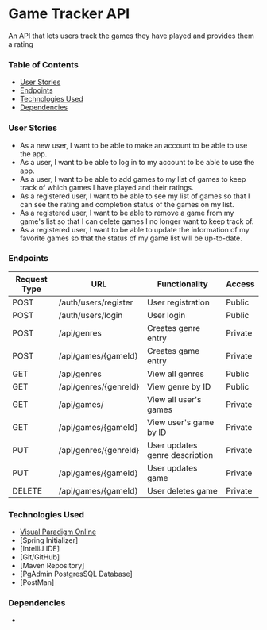 # Game Tracker API

An API that lets users track the games they have played and provides them a rating

### Table of Contents
- [User Stories](#stories)
- [Endpoints](#endpoints)
- [Technologies Used](#tech)
- [Dependencies](#dependencies)

### User Stories <a name="stories"></a>
- As a new user, I want to be able to make an account to be able to use the app.
- As a user, I want to be able to log in to my account to be able to use the app.
- As a user, I want to be able to add games to my list of games to keep track of which games I have played and their ratings.
- As a registered user, I want to be able to see my list of games so that I can see the rating and completion status of the games on my list.
- As a registered user, I want to be able to remove a game from my game's list so that I can delete games I no longer want to keep track of.
- As a registered user, I want to be able to update the information of my favorite games so that the status of my game list will be up-to-date.


### Endpoints <a name="endpoints"></a>

| Request Type | URL                   | Functionality                  | Access  |
|--------------|-----------------------|--------------------------------|---------|
| POST         | /auth/users/register  | User registration              | Public  |
| POST         | /auth/users/login     | User login                     | Public  |
| POST         | /api/genres           | Creates genre entry            | Private |
| POST         | /api/games/{gameId}   | Creates game entry             | Private |
| GET          | /api/genres           | View all genres                | Public  |
| GET          | /api/genres/{genreId} | View genre by ID               | Public  |
| GET          | /api/games/           | View all user's games          | Private |
| GET          | /api/games/{gameId}   | View user's game by ID         | Private |
| PUT          | /api/genres/{genreId} | User updates genre description | Private |
| PUT          | /api/games/{gameId}   | User updates game              | Private |
| DELETE       | /api/games/{gameId}   | User deletes game              | Private |

### Technologies Used <a name="tech"></a>

- [Visual Paradigm Online](https://online.visual-paradigm.com/) 
- [Spring Initializer] 
- [IntelliJ IDE]
- [Git/GitHub]
- [Maven Repository]
- [PgAdmin PostgresSQL Database]
- [PostMan]

### Dependencies <a name="dependencies"></a>
-
